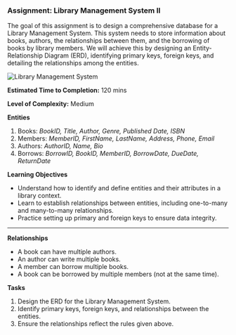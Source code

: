 ### Assignment: Library Management System II

The goal of this assignment is to design a comprehensive database for a Library Management System. This system needs to store information about books, authors, the relationships between them, and the borrowing of books by library members. We will achieve this by designing an Entity-Relationship Diagram (ERD), identifying primary keys, foreign keys, and detailing the relationships among the entities.

![Library Management System](/erd/Library%20Management%20System.png)

**Estimated Time to Completion:** 120 mins

**Level of Complexity:** Medium

**Entities**
1. Books: *BookID, Title, Author, Genre, Published Date, ISBN* 
2. Members: *MemberID, FirstName, LastName, Address, Phone, Email*
2. Authors: *AuthorID, Name, Bio*
3. Borrows: *BorrowID, BookID, MemberID, BorrowDate, DueDate, ReturnDate*


**Learning Objectives**
- Understand how to identify and define entities and their attributes in a library context.
- Learn to establish relationships between entities, including one-to-many and many-to-many relationships.
- Practice setting up primary and foreign keys to ensure data integrity.

---

**Relationships**
- A book can have multiple authors.
- An author can write multiple books.
- A member can borrow multiple books. 
- A book can be borrowed by multiple members (not at the same time).

**Tasks**
1. Design the ERD for the Library Management System.
2. Identify primary keys, foreign keys, and relationships between the entities.
3. Ensure the relationships reflect the rules given above.
